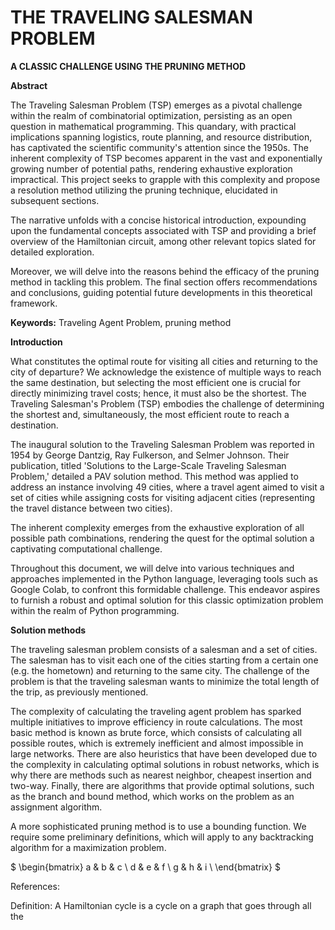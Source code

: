 # THE TRAVELING SALESMAN PROBLEM
**A CLASSIC CHALLENGE USING THE PRUNING METHOD**

**Abstract** 

The Traveling Salesman Problem (TSP) emerges as a pivotal challenge within the realm of combinatorial optimization, persisting as an open question in mathematical programming. This quandary, with practical implications spanning logistics, route planning, and resource distribution, has captivated the scientific community's attention since the 1950s. The inherent complexity of TSP becomes apparent in the vast and exponentially growing number of potential paths, rendering exhaustive exploration impractical. This project seeks to grapple with this complexity and propose a resolution method utilizing the pruning technique, elucidated in subsequent sections.

The narrative unfolds with a concise historical introduction, expounding upon the fundamental concepts associated with TSP and providing a brief overview of the Hamiltonian circuit, among other relevant topics slated for detailed exploration.

Moreover, we will delve into the reasons behind the efficacy of the pruning method in tackling this problem. The final section offers recommendations and conclusions, guiding potential future developments in this theoretical framework.

**Keywords:** Traveling Agent Problem, pruning method

**Introduction**

What constitutes the optimal route for visiting all cities and returning to the city of departure? We acknowledge the existence of multiple ways to reach the same destination, but selecting the most efficient one is crucial for directly minimizing travel costs; hence, it must also be the shortest. The Traveling Salesman's Problem (TSP) embodies the challenge of determining the shortest and, simultaneously, the most efficient route to reach a destination.

The inaugural solution to the Traveling Salesman Problem was reported in 1954 by George Dantzig, Ray Fulkerson, and Selmer Johnson. Their publication, titled 'Solutions to the Large-Scale Traveling Salesman Problem,' detailed a PAV solution method. This method was applied to address an instance involving 49 cities, where a travel agent aimed to visit a set of cities while assigning costs for visiting adjacent cities (representing the travel distance between two cities).

The inherent complexity emerges from the exhaustive exploration of all possible path combinations, rendering the quest for the optimal solution a captivating computational challenge.

Throughout this document, we will delve into various techniques and approaches implemented in the Python language, leveraging tools such as Google Colab, to confront this formidable challenge. This endeavor aspires to furnish a robust and optimal solution for this classic optimization problem within the realm of Python programming.

**Solution methods**

The traveling salesman problem consists of a salesman and a set of cities. The salesman has to visit each one of the cities starting from a certain one (e.g. the hometown) and returning to the same city. The challenge of the problem is that the traveling salesman wants to minimize the total length of the trip, as previously mentioned.

The complexity of calculating the traveling agent problem has sparked multiple initiatives to improve efficiency in route calculations. The most basic method is known as brute force, which consists of calculating all possible routes, which is extremely inefficient and almost impossible in large networks. There are also heuristics that have been developed due to the complexity in calculating optimal solutions in robust networks, which is why there are methods such as nearest neighbor, cheapest insertion and two-way. 
Finally, there are algorithms that provide optimal solutions, such as the branch and bound method, which works on the problem as an assignment algorithm.

A more sophisticated pruning method is to use a bounding function. We require some preliminary definitions, which will apply to any backtracking algorithm for a maximization problem.


$
\begin{bmatrix}
    a & b & c \\
    d & e & f \\
    g & h & i \\
\end{bmatrix}
$







References:

Definition:
A Hamiltonian cycle is a cycle on a graph that goes through all the
